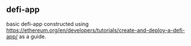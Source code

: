 ## defi-app
basic defi-app constructed using https://ethereum.org/en/developers/tutorials/create-and-deploy-a-defi-app/ as a guide. 
